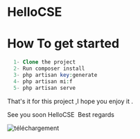 # HelloCSE

# How To get started
```php
  1- Clone the project 
  2- Run composer install 
  3- php artisan key:generate 
  4- php artisan mi:f 
  5- php artisan serve 
  ```
  
That's it for this project ,I hope you enjoy it .&nbsp;

See you soon HelloCSE&nbsp;
Best regards&nbsp;

![téléchargement](https://user-images.githubusercontent.com/64472285/116805424-d2e10000-ab26-11eb-8c0a-884b99880466.png)
